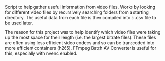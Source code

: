 Script to help gather useful information from video files.
Works by looking for different video files by recursively searching folders from a starting directory.
The useful data from each file is then compiled into a .csv file to be used later.

The reason for this project was to help identify which video files were taking up the most space for their length (i.e. the largest bitrate files). These files are often using less efficient video codecs and so can be transcoded into more efficient containers (h265).
FFmpeg Batch AV Converter is useful for this, especially with nvenc enabled.
